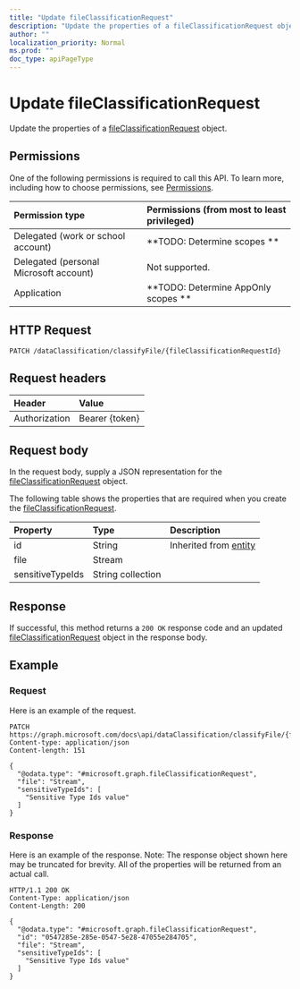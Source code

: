 ```yaml
---
title: "Update fileClassificationRequest"
description: "Update the properties of a fileClassificationRequest object."
author: ""
localization_priority: Normal
ms.prod: ""
doc_type: apiPageType
---
```


# Update fileClassificationRequest

Update the properties of a [fileClassificationRequest](../resources/fileclassificationrequest.md) object.

## Permissions
One of the following permissions is required to call this API. To learn more, including how to choose permissions, see [Permissions](/concepts/permissions-reference.md).

|Permission type|Permissions (from most to least privileged)|
|:---|:---|
|Delegated (work or school account)|**TODO: Determine scopes **|
|Delegated (personal Microsoft account)|Not supported.|
|Application|**TODO: Determine AppOnly scopes **|

## HTTP Request
<!-- {
  "blockType": "ignored"
}
-->
``` http
PATCH /dataClassification/classifyFile/{fileClassificationRequestId}
```

## Request headers
|Header|Value|
|:---|:---|
|Authorization|Bearer {token}|

## Request body
In the request body, supply a JSON representation for the [fileClassificationRequest](../resources/fileClassificationRequest.md) object.

The following table shows the properties that are required when you create the [fileClassificationRequest](../resources/fileclassificationrequest.md).

|Property|Type|Description|
|:---|:---|:---|
|id|String| Inherited from [entity](../resources/entity.md)|
|file|Stream||
|sensitiveTypeIds|String collection||



## Response
If successful, this method returns a `200 OK` response code and an updated [fileClassificationRequest](../resources/fileclassificationrequest.md) object in the response body.

## Example

### Request
Here is an example of the request.
<!-- {
  "blockType": "request",
  "name": "update_fileclassificationrequest"
}
-->
``` http
PATCH https://graph.microsoft.com/docs\api/dataClassification/classifyFile/{fileClassificationRequestId}
Content-type: application/json
Content-length: 151

{
  "@odata.type": "#microsoft.graph.fileClassificationRequest",
  "file": "Stream",
  "sensitiveTypeIds": [
    "Sensitive Type Ids value"
  ]
}
```

### Response
Here is an example of the response. Note: The response object shown here may be truncated for brevity. All of the properties will be returned from an actual call.
<!-- {
  "blockType": "response",
  "truncated": true
}
-->
``` http
HTTP/1.1 200 OK
Content-Type: application/json
Content-Length: 200

{
  "@odata.type": "#microsoft.graph.fileClassificationRequest",
  "id": "0547285e-285e-0547-5e28-47055e284705",
  "file": "Stream",
  "sensitiveTypeIds": [
    "Sensitive Type Ids value"
  ]
}
```

